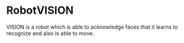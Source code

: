 # RobotVISION
VISION is a robot which is able to acknowledge faces that it learns to recognize and also is able to move. 
